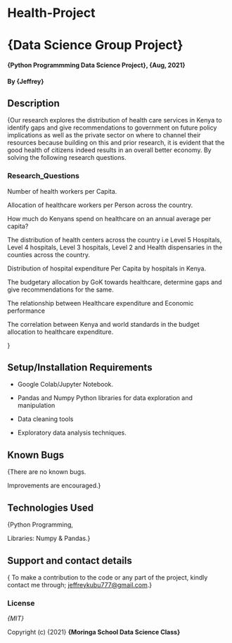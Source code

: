 # Health-Project

# {Data Science Group Project}
#### {Python Programmming Data Science Project}, {Aug, 2021}
#### By **{Jeffrey}**
## Description
{Our research explores the distribution of  health care services in Kenya to identify gaps and give recommendations to government on future policy implications as well as the private sector on where to channel their resources because building on this and prior research, it is evident that the good health of citizens indeed results in an overall better economy. 
 By solving the following research
questions.

### Research_Questions

Number of health workers per Capita.

Allocation of healthcare workers per Person across the country.

How much do Kenyans spend on healthcare on an annual average  per        capita?

The distribution of health centers across the country i.e Level 5 Hospitals, Level 4 hospitals, Level 3 hospitals, Level 2 and Health dispensaries in the counties across the country.

Distribution of hospital expenditure Per Capita by hospitals in Kenya.

The budgetary allocation by GoK towards healthcare, determine gaps and give recommendations for the same.

The relationship between Healthcare expenditure and Economic performance

The correlation between Kenya and world standards in the budget allocation to healthcare expenditure.

}

## Setup/Installation Requirements

* Google Colab/Jupyter Notebook.

* Pandas and Numpy Python libraries for data exploration and manipulation

* Data cleaning tools

* Exploratory data analysis techniques.

## Known Bugs
{There are no known bugs.

Improvements are encouraged.}


## Technologies Used

{Python Programming, 

Libraries: Numpy & Pandas.}

## Support and contact details

{ To make a contribution to the code or any part of the project, kindly contact me through; jeffreykubu777@gmail.com.}

### License

*{MIT}*

Copyright (c) {2021} **{Moringa School Data Science Class}**
  
